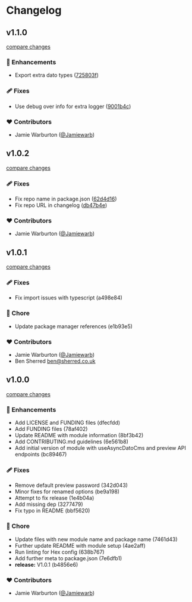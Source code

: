 # Changelog


## v1.1.0

[compare changes](https://github.com/hex-digital/nuxt-datocms/compare/v1.0.2...v1.1.0)


### 🚀 Enhancements

  - Export extra dato types ([725803f](https://github.com/hex-digital/nuxt-datocms/commit/725803f))

### 🩹 Fixes

  - Use debug over info for extra logger ([9001b4c](https://github.com/hex-digital/nuxt-datocms/commit/9001b4c))

### ❤️  Contributors

- Jamie Warburton ([@Jamiewarb](http://github.com/Jamiewarb))

## v1.0.2

[compare changes](https://github.com/hex-digital/nuxt-datocms/compare/v1.0.1...v1.0.2)


### 🩹 Fixes

  - Fix repo name in package.json ([62d4d16](https://github.com/hex-digital/nuxt-datocms/commit/62d4d16))
  - Fix repo URL in changelog ([db47b4e](https://github.com/hex-digital/nuxt-datocms/commit/db47b4e))

### ❤️  Contributors

- Jamie Warburton ([@Jamiewarb](http://github.com/Jamiewarb))

## v1.0.1

[compare changes](https://github.com/hex-digital/nuxt-datocms/compare/v1.0.0...v1.0.1)


### 🩹 Fixes

  - Fix import issues with typescript (a498e84)

### 🏡 Chore

  - Update package manager references (e1b93e5)

### ❤️  Contributors

- Jamie Warburton ([@Jamiewarb](http://github.com/Jamiewarb))
- Ben Sherred <ben@sherred.co.uk>

## v1.0.0

[compare changes](https://github.com/hex-digital/nuxt-datocms/compare/v0.0.1...v1.0.0)


### 🚀 Enhancements

  - Add LICENSE and FUNDING files (dfecfdd)
  - Add FUNDING files (78af402)
  - Update README with module information (8bf3b42)
  - Add CONTRIBUTING.md guidelines (6e561b8)
  - Add initial version of module with useAsyncDatoCms and preview API endpoints (bc89467)

### 🩹 Fixes

  - Remove default preview password (342d043)
  - Minor fixes for renamed options (be9a198)
  - Attempt to fix release (1e4b04a)
  - Add missing dep (3277479)
  - Fix typo in README (bbf5620)

### 🏡 Chore

  - Update files with new module name and package name (7461d43)
  - Further update README with module setup (4ae2aff)
  - Run linting for Hex config (638b767)
  - Add further meta to package.json (7e6dfb1)
  - **release:** V1.0.1 (b4856e6)

### ❤️  Contributors

- Jamie Warburton ([@Jamiewarb](http://github.com/Jamiewarb))

